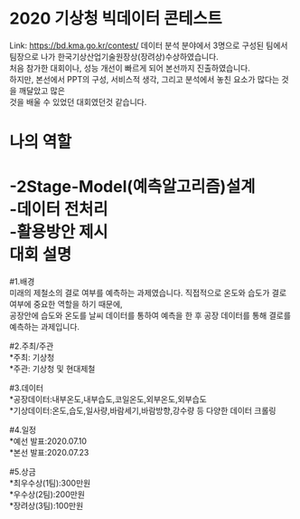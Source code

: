 2020 기상청 빅데이터 콘테스트
=====================
Link: <https://bd.kma.go.kr/contest/>
데이터 분석 분야에서 3명으로 구성된 팀에서 팀장으로 나가 한국기상산업기술원장상(장려상)수상하였습니다.   
처음 참가한 대회이나, 성능 개선이 빠르게 되어 본선까지 진출하였습니다.   
하지만, 본선에서 PPT의 구성, 서비스적 생각, 그리고 분석에서 놓친 요소가 많다는 것을 깨달았고 많은    
것을 배울 수 있었던 대회였던것 같습니다.     

나의 역할        
======
-2Stage-Model(예측알고리즘)설계    
-데이터 전처리     
-활용방안 제시      
대회 설명   
======
#1.배경     
미래의 제철소의 결로 여부를 예측하는 과제였습니다. 직접적으로 온도와 습도가 결로 여부에 중요한 역할을 하기 때문에,     
공장안에 습도와 온도를 날씨 데이터를 통하여 예측을 한 후 공장 데이터를 통해 결로를 예측하는 과제입니다.     

#2.주최/주관         
*주최: 기상청           
*주관: 기상청 및 현대제철         

#3.데이터     
*공장데이터:내부온도,내부습도,코일온도,외부온도,외부습도     
*기상데이터:온도,습도,일사량,바람세기,바람방향,강수량 등 다양한 데이터 크롤링     

#4.일정     
*예선 발표:2020.07.10     
*본선 발표:2020.07.23     

#5.상금     
*최우수상(1팀):300만원     
*우수상(2팀):200만원     
*장려상(3팀):100만원     

